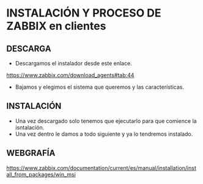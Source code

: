 # INSTALACIÓN Y PROCESO DE ZABBIX en clientes

## DESCARGA

- Descargamos el instalador desde este enlace.

https://www.zabbix.com/download_agents#tab:44

- Bajamos y elegimos el sistema que queremos y las características.
 
## INSTALACIÓN

- Una vez descargado solo tenemos que ejecutarlo para que comience la isntalación.
- Una vez dentro le damos a todo siguiente y ya lo tendremos instalado.


## WEBGRAFÍA
https://www.zabbix.com/documentation/current/es/manual/installation/install_from_packages/win_msi

